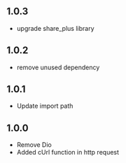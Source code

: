 ## 1.0.3
* upgrade share_plus library

## 1.0.2
* remove unused dependency

## 1.0.1
* Update import path

## 1.0.0
* Remove Dio
* Added cUrl function in http request